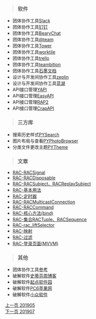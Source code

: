 > ### 软件 

* 团体协作工具[Slack](https://slack.com/)<br>
* 团体协作工具[钉钉](https://www.dingtalk.com/)<br>
* 团体协作工具[BearyChat](https://bearychat.com/)<br>
* 团体协作工具[@team](https://www.atteam.cn/)<br>
* 团体协作工具[Tower](https://tower.im/)<br>
* 团体协作工具[worktile](https://worktile.com/)<br>
* 团体协作工具[trello](https://trello.com/)<br>
* 团体协作工具[teambition](https://www.teambition.com)<br>
* 团体协作工具[石墨文档](https://shimo.im/)<br>
* 设计与开发间协作工具[zeplin](https://zeplin.io/)<br>
* 设计与开发间协作工具[蓝湖](https://lanhuapp.com/)<br>
* API接口管理[YAPI](http://yapi.demo.qunar.com/)<br>
* API接口管理[EasyAPI](https://www.easyapi.com/)<br>
* API接口管理[RAP2](https://github.com/thx/rap2-delos)<br>
* API接口管理[CrapAPI](https://github.com/EhsanTang/ApiManager)<br>



> ### 三方库
 
* 搜索历史样式[PYSearch](https://github.com/ko1o/PYSearch)<br>
* 图片布局与查看[PYPhotoBrowser](https://github.com/ko1o/PYPhotoBrowser)<br>
* 分类文件更改主题[PYTheme](https://github.com/ko1o/PYTheme)<br>


> ### 文章

* [RAC-RACSignal](https://www.jianshu.com/p/35a28cf0a22f)
* [RAC-RACDisposable](https://www.jianshu.com/p/187a889285db)
* [RAC-RACSubject、RACReplaySubject](https://www.jianshu.com/p/5d891caa033d)
* [RAC-基本用法](https://www.jianshu.com/p/cd4031fbf8ff)
* [RAC-定时器](https://www.jianshu.com/p/064f81e28a28)
* [RAC-RACMulticastConnection](https://www.jianshu.com/p/b408011d7663)
* [RAC-RACCommand](https://www.jianshu.com/p/baa5fe76191c)
* [RAC-核心方法(bind)](https://www.jianshu.com/p/b164bbccfbb5)
* [RAC-集合RACTuple、RACSequence](https://www.jianshu.com/p/a57060bf6158)
* [RAC-rac_liftSelector](https://www.jianshu.com/p/08824ab6ce4b)
* [RAC-映射](https://www.jianshu.com/p/1cb5e6626542)
* [RAC-过滤](https://www.jianshu.com/p/49c8b655433a)
* [RAC-登录页面(MVVM)](https://www.jianshu.com/p/c650108264e1)




> ### 其他
 
* 团体协作工具[参考](https://cloud.tencent.com/developer/article/1141977)<br>
* 破解软件[史蒂芬周博客](http://www.sdifen.com/)<br>
* 破解软件[起点软件园](http://www.cncrk.com/)<br>
* 破解软件[PC6苹果网](http://www.pc6.com/apple/)<br>
* 破解软件[小众软件](https://www.appinn.com/)

[上一页 201905](https://github.com/starainDou/DDYDayly/blob/master/2019/201905.md)     
[下一页 201907](https://github.com/starainDou/DDYDayly/blob/master/2019/201907.md)











 